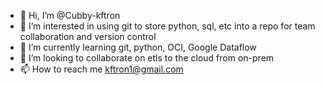 - 👋 Hi, I’m @Cubby-kftron
- 👀 I’m interested in using git to store python, sql, etc into a repo for team collaboration and version control
- 🌱 I’m currently learning git, python, OCI, Google Dataflow 
- 💞️ I’m looking to collaborate on etls to the cloud from on-prem
- 📫 How to reach me kftron1@gmail.com

<!---
Cubby-kftron/Cubby-kftron is a ✨ special ✨ repository because its `README.md` (this file) appears on your GitHub profile.
You can click the Preview link to take a look at your changes.
--->
